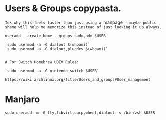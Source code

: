 # Users & Groups copypasta.

`Idk why this feels faster than just using a `manpage` - maybe public shame will help me memorize this instead of just looking it up always.`

```
useradd --create-home --groups sudo,adm $USER

`sudo usermod -a -G dialout $(whoami)`
`sudo usermod -a -G dialout,plugdev $(whoami)`
```

```

# For Switch Homebrew UDEV Rules:

`sudo usermod -a -G nintendo_switch $USER`

```

`https://wiki.archlinux.org/title/Users_and_groups#User_management`

# Manjaro
`sudo useradd -m -G tty,libvirt,uucp,wheel,dialout -s /bin/zsh $USER`
